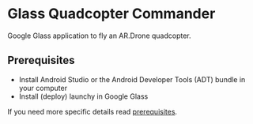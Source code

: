 Glass Quadcopter Commander
==========================

Google Glass application to fly an AR.Drone quadcopter.

## Prerequisites
* Install Android Studio or the Android Developer Tools (ADT) bundle in your computer
* Install (deploy) launchy in Google Glass

If you need more specific details read [prerequisites](prerequistes.md).

